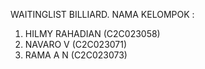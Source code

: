 WAITINGLIST BILLIARD.
NAMA KELOMPOK :
1. HILMY RAHADIAN (C2C023058)
2. NAVARO V (C2C023071)
3. RAMA A N (C2C023073)
